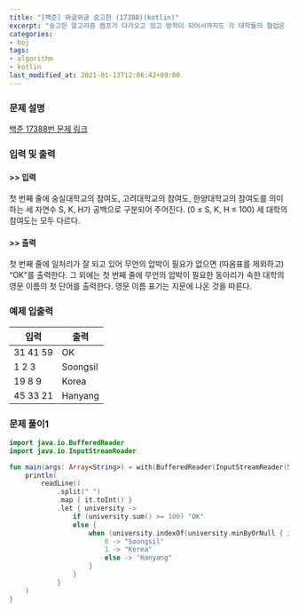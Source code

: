 ```yaml
---
title: "[백준] 와글와글 숭고한 (17388)(kotlin)"
excerpt: "숭고한 알고리즘 캠프가 다가오고 있고 방학이 되어서까지도 각 대학들의 협업은 계속되고 있다."
categories:
- boj
tags:
- algorithm
- kotlin
last_modified_at: 2021-01-13T12:06:42+09:00
---
```



### 문제 설명
[백준 17388번 문제 링크](https://www.acmicpc.net/problem/17388#description)




### 입력 및 출력
#### >> 입력
첫 번째 줄에 숭실대학교의 참여도, 고려대학교의 참여도, 한양대학교의 참여도를 의미하는 세 자연수 S, K, H가 공백으로 구분되어 주어진다. (0 ≤ S, K, H ≤ 100)
세 대학의 참여도는 모두 다르다.



#### >> 출력
첫 번째 줄에 일처리가 잘 되고 있어 무언의 압박이 필요가 없으면 (따옴표를 제외하고) “OK”를 출력한다.
그 외에는 첫 번째 줄에 무언의 압박이 필요한 동아리가 속한 대학의 영문 이름의 첫 단어를 출력한다. 영문 이름 표기는 지문에 나온 것을 따른다.





### 예제 입출력


|입력|출력|
|-----|------|
|31 41 59|OK|
|1 2 3|Soongsil|
|19 8 9|Korea|
|45 33 21|Hanyang|




### 문제 풀이1
```kotlin
import java.io.BufferedReader
import java.io.InputStreamReader

fun main(args: Array<String>) = with(BufferedReader(InputStreamReader(System.`in`))) {
    println(
        readLine()
            .split(" ")
            .map { it.toInt() }
            .let { university ->
                if (university.sum() >= 100) "OK"
                else {
                    when (university.indexOf(university.minByOrNull { it })) {
                        0 -> "Soongsil"
                        1 -> "Korea"
                        else -> "Hanyang"
                    }
                }
            }
    )
}
```